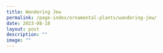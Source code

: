```yaml
---
title: Wandering Jew
permalink: /page-index/ornamental-plants/wandering-jew/
date: 2023-08-18
layout: post
description: ""
image: ""
---
```

